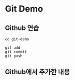# Git Demo

## Github 연습

```
cd git-demo
```

```
git add
git commit
git push
```
## Github에서 추가한 내용
